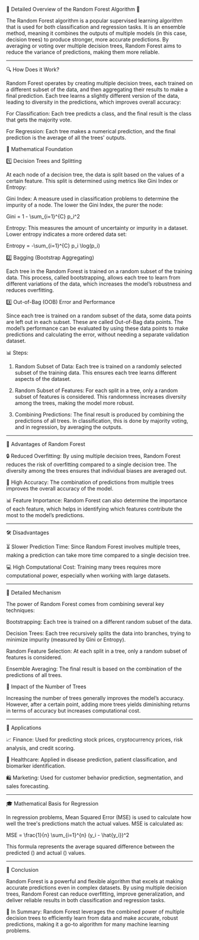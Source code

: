 🌲 Detailed Overview of the Random Forest Algorithm 🌲

The Random Forest algorithm is a popular supervised learning algorithm that is used for both classification and regression tasks. It is an ensemble method, meaning it combines the outputs of multiple models (in this case, decision trees) to produce stronger, more accurate predictions. By averaging or voting over multiple decision trees, Random Forest aims to reduce the variance of predictions, making them more reliable.


---

🔍 How Does it Work?

Random Forest operates by creating multiple decision trees, each trained on a different subset of the data, and then aggregating their results to make a final prediction. Each tree learns a slightly different version of the data, leading to diversity in the predictions, which improves overall accuracy:

For Classification: Each tree predicts a class, and the final result is the class that gets the majority vote.

For Regression: Each tree makes a numerical prediction, and the final prediction is the average of all the trees' outputs.


🔢 Mathematical Foundation

1️⃣ Decision Trees and Splitting

At each node of a decision tree, the data is split based on the values of a certain feature. This split is determined using metrics like Gini Index or Entropy:

Gini Index: A measure used in classification problems to determine the impurity of a node. The lower the Gini Index, the purer the node:


Gini = 1 - \sum_{i=1}^{C} p_i^2

Entropy: This measures the amount of uncertainty or impurity in a dataset. Lower entropy indicates a more ordered data set:


Entropy = -\sum_{i=1}^{C} p_i \log(p_i)

2️⃣ Bagging (Bootstrap Aggregating)

Each tree in the Random Forest is trained on a random subset of the training data. This process, called bootstrapping, allows each tree to learn from different variations of the data, which increases the model’s robustness and reduces overfitting.

3️⃣ Out-of-Bag (OOB) Error and Performance

Since each tree is trained on a random subset of the data, some data points are left out in each subset. These are called Out-of-Bag data points. The model’s performance can be evaluated by using these data points to make predictions and calculating the error, without needing a separate validation dataset.

📊 Steps:

1. Random Subset of Data: Each tree is trained on a randomly selected subset of the training data. This ensures each tree learns different aspects of the dataset.


2. Random Subset of Features: For each split in a tree, only a random subset of features is considered. This randomness increases diversity among the trees, making the model more robust.


3. Combining Predictions: The final result is produced by combining the predictions of all trees. In classification, this is done by majority voting, and in regression, by averaging the outputs.




---

🎯 Advantages of Random Forest

🔒 Reduced Overfitting: By using multiple decision trees, Random Forest reduces the risk of overfitting compared to a single decision tree. The diversity among the trees ensures that individual biases are averaged out.

🎯 High Accuracy: The combination of predictions from multiple trees improves the overall accuracy of the model.

📊 Feature Importance: Random Forest can also determine the importance of each feature, which helps in identifying which features contribute the most to the model’s predictions.



---

🛠️ Disadvantages

⏳ Slower Prediction Time: Since Random Forest involves multiple trees, making a prediction can take more time compared to a single decision tree.

💻 High Computational Cost: Training many trees requires more computational power, especially when working with large datasets.



---

🧠 Detailed Mechanism

The power of Random Forest comes from combining several key techniques:

Bootstrapping: Each tree is trained on a different random subset of the data.

Decision Trees: Each tree recursively splits the data into branches, trying to minimize impurity (measured by Gini or Entropy).

Random Feature Selection: At each split in a tree, only a random subset of features is considered.

Ensemble Averaging: The final result is based on the combination of the predictions of all trees.


🔎 Impact of the Number of Trees

Increasing the number of trees generally improves the model’s accuracy. However, after a certain point, adding more trees yields diminishing returns in terms of accuracy but increases computational cost.


---

📌 Applications

📈 Finance: Used for predicting stock prices, cryptocurrency prices, risk analysis, and credit scoring.

🏥 Healthcare: Applied in disease prediction, patient classification, and biomarker identification.

🛍️ Marketing: Used for customer behavior prediction, segmentation, and sales forecasting.



---

🎓 Mathematical Basis for Regression

In regression problems, Mean Squared Error (MSE) is used to calculate how well the tree's predictions match the actual values. MSE is calculated as:

MSE = \frac{1}{n} \sum_{i=1}^{n} (y_i - \hat{y_i})^2

This formula represents the average squared difference between the predicted () and actual () values.


---

🔮 Conclusion

Random Forest is a powerful and flexible algorithm that excels at making accurate predictions even in complex datasets. By using multiple decision trees, Random Forest can reduce overfitting, improve generalization, and deliver reliable results in both classification and regression tasks.

🌟 In Summary: Random Forest leverages the combined power of multiple decision trees to efficiently learn from data and make accurate, robust predictions, making it a go-to algorithm for many machine learning problems.

